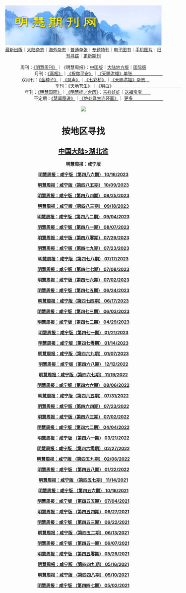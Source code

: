 <a id="user-content-1" class="anchor" aria-hidden="true" href="#1">
<a name="1" id="1" target="_blank"></a> <span id="1">
<a name="2" id="2" target="_blank"></a> <span id="2">
<a name="3" id="3" target="_blank"></a> <span id="3">
<a name="4" id="4" target="_blank"></a> <span id="4">
<a name="5" id="5" target="_blank"></a> <span id="5">
<a name="6" id="6" target="_blank"></a> <span id="6">
<a name="7" id="7" target="_blank"></a> <span id="7">
<a id="user-content-1" href="#1">
<div align="center">
<a target="_blank" href="https://github.com/19920513/djy/blob/master/gb/nsc413.md#1"><img src="https://github.com/pdf-edit/qikan/blob/master/mhqk.png?raw=true"></a><br>
<a href="https://github.com/pdf-edit/qikan/blob/master/display.aspx/category_id/8/page_1.md#1">最新出版</a>｜<a href="https://github.com/pdf-edit/qikan/blob/master/category.aspx/category/mainland/page_1.md#1">大陆杂志</a>｜<a href="https://github.com/pdf-edit/qikan/blob/master/category.aspx/category/overseas/page_1.md#1">海外杂志</a>｜<a href="https://github.com/pdf-edit/qikan/blob/master/display.aspx/category_id/4/guige_id/3/page_1.md#1">普通单张</a>｜<a href="https://github.com/pdf-edit/qikan/blob/master/category.aspx/category/zhuanti/page_1.md#1">专题特刊</a>｜<a href="https://github.com/pdf-edit/qikan/blob/master/display.aspx/category_id/6/meijie_id/2/page_1.md#1">电子图书</a>｜<a href="https://github.com/pdf-edit/qikan/blob/master/display.aspx/qikan_type_id/11075/page_1.md#1">手机图片</a>｜<a href="https://github.com/pdf-edit/qikan/blob/master/display.aspx/category_id/5/zhouqi_id/6/page_1.md#1">旧刊寻踪</a>｜<a href="https://github.com/pdf-edit/qikan/blob/master/UpdatedArticles.aspx/page_1.md#1">更新期刊</a>
<br>
<br>
周刊：<a href="https://github.com/pdf-edit/qikan/blob/master/display.aspx/qikan_type_id/5179/page_1.md#1">《明慧周刊》</a>｜《明慧周报》：<a href="https://github.com/pdf-edit/qikan/blob/master/display.aspx/qikan_type_id/5178/page_1.md#1">中国版</a>｜<a href="https://github.com/pdf-edit/qikan/blob/master/mainland.aspx/page_1.md#1">大陆地方版</a>｜<a href="https://github.com/pdf-edit/qikan/blob/master/display.aspx/qikan_type_id/5151/page_1.md#1">国际版</a><br>
月刊：<a href="https://github.com/pdf-edit/qikan/blob/master/display.aspx/qikan_type_id/5240/page_1.md#1">《真相》</a>｜<a href="https://github.com/pdf-edit/qikan/blob/master/display.aspx/qikan_type_id/11182/page_1.md#1">《祝你平安》</a>｜<a href="https://github.com/pdf-edit/qikan/blob/master/display.aspx/qikan_type_id/5360/keyword/E5/contain/true/page_1.md#1">《天赐洪福》单张　　　　　　　</a><br>
双月刊：<a href="https://github.com/pdf-edit/qikan/blob/master/display.aspx/qikan_type_id/7500/page_1.md#1">《金种子》</a>｜<a href="https://github.com/pdf-edit/qikan/blob/master/display.aspx/qikan_type_id/5638/page_1.md#1">《慧声》</a>｜<a href="https://github.com/pdf-edit/qikan/blob/master/display.aspx/qikan_type_id/7268/page_1.md#1">《七彩桥》</a>｜<a href="https://github.com/pdf-edit/qikan/blob/master/display.aspx/qikan_type_id/5360/keyword/E5/contain/false/page_1.md#1">《天赐洪福》杂志　</a> <br>
季刊：<a href="https://github.com/pdf-edit/qikan/blob/master/display.aspx/qikan_type_id/5139/page_1.md#1">《天地苍生》</a>｜<a href="https://github.com/pdf-edit/qikan/blob/master/display.aspx/qikan_type_id/5140/page_1.md#1">《明白》　　　　　　　　　　　　　　　　</a><br>
年刊：<a href="https://github.com/pdf-edit/qikan/blob/master/display.aspx/qikan_type_id/10922/page_1.md#1">《明慧国际》</a>｜<a href="https://github.com/pdf-edit/qikan/blob/master/display.aspx/category_id/6/meijie_id/3/page_1.md#1">《明慧挂／台历》</a>：<a href="https://github.com/pdf-edit/qikan/blob/master/display.aspx/category_id/6/meijie_id/3/keyword/E5/page_1.md#1">吉祥娃娃</a>｜<a href="https://github.com/pdf-edit/qikan/blob/master/display.aspx/category_id/6/meijie_id/3/keyword/E9/page_1.md#1">送福宝宝　　</a><br> 
不定期：<a href="https://github.com/pdf-edit/qikan/blob/master/display.aspx/qikan_type_id/11185/page_1.md#1">《慧闻图说》</a>｜<a href="https://github.com/pdf-edit/qikan/blob/master/display.aspx/qikan_type_id/11131/page_1.md#1">《绝处逢生连环画》</a>｜ <a href="https://github.com/pdf-edit/qikan/blob/master/display.aspx/category_id/6/meijie_id/3/keyword/other/page_1.md#1">更多　　　　　　　</a> <br>
<br>
<a target="_blank" href="https://github.com/19920513/djy/blob/master/gb/nsc413.md#1"><img src="https://raw.githubusercontent.com/19920513/www/master/t/lh600.jpg"></a><br>
<h1><strong>按地区寻找</strong></h1><p align="center"><h2><strong><a target="_blank" href="https://github.com/pdf-edit/qikan/blob/master/mainland.aspx/page_1.md">中国大陆</a><a target="_blank" href="https://github.com/pdf-edit/qikan/blob/master/mainland.aspx?category_id=7&location_id=18/page_1.md#1">>湖北省</a></strong></h2></p>
<p align="center"><strong>明慧周报：咸宁版</strong></p>
<p align="center"><strong><a target="_blank" href="https://gitlab.com/pdf-edit/pdfkit/-/raw/master/tests/pdf/210539.pdf">明慧周报：咸宁版（第四八六期）       10/16/2023</a></strong></p>
<p align="center"><strong><a target="_blank" href="https://gitlab.com/pdf-edit/pdfkit/-/raw/master/tests/pdf/210475.pdf">明慧周报：咸宁版（第四八五期）       10/09/2023</a></strong></p>
<p align="center"><strong><a target="_blank" href="https://gitlab.com/pdf-edit/pdfkit/-/raw/master/tests/pdf/210369.pdf">明慧周报：咸宁版（第四八四期）       09/25/2023</a></strong></p>
<p align="center"><strong><a target="_blank" href="https://gitlab.com/pdf-edit/pdfkit/-/raw/master/tests/pdf/210299.pdf">明慧周报：咸宁版（第四八三期）       09/18/2023</a></strong></p>
<p align="center"><strong><a target="_blank" href="https://gitlab.com/pdf-edit/pdfkit/-/raw/master/tests/pdf/210168.pdf">明慧周报：咸宁版（第四八二期）       09/04/2023</a></strong></p>
<p align="center"><strong><a target="_blank" href="https://gitlab.com/pdf-edit/pdfkit/-/raw/master/tests/pdf/209891.pdf">明慧周报：咸宁版（第四八一期）       08/07/2023</a></strong></p>
<p align="center"><strong><a target="_blank" href="https://gitlab.com/pdf-edit/pdfkit/-/raw/master/tests/pdf/209755.pdf">明慧周报：咸宁版（第四八零期）       07/29/2023</a></strong></p>
<p align="center"><strong><a target="_blank" href="https://gitlab.com/pdf-edit/pdfkit/-/raw/master/tests/pdf/209714.pdf">明慧周报：咸宁版（第四七九期）       07/23/2023</a></strong></p>
<p align="center"><strong><a target="_blank" href="https://gitlab.com/pdf-edit/pdfkit/-/raw/master/tests/pdf/209676.pdf">明慧周报：咸宁版（第四七八期）       07/17/2023</a></strong></p>
<p align="center"><strong><a target="_blank" href="https://gitlab.com/pdf-edit/pdfkit/-/raw/master/tests/pdf/209579.pdf">明慧周报：咸宁版（第四七七期）       07/08/2023</a></strong></p>
<p align="center"><strong><a target="_blank" href="https://gitlab.com/pdf-edit/pdfkit/-/raw/master/tests/pdf/209527.pdf">明慧周报：咸宁版（第四七六期）       07/02/2023</a></strong></p>
<p align="center"><strong><a target="_blank" href="https://gitlab.com/pdf-edit/pdfkit/-/raw/master/tests/pdf/209458.pdf">明慧周报：咸宁版（第四七五期）       06/24/2023</a></strong></p>
<p align="center"><strong><a target="_blank" href="https://gitlab.com/pdf-edit/pdfkit/-/raw/master/tests/pdf/209400.pdf">明慧周报：咸宁版（第四七四期）       06/17/2023</a></strong></p>
<p align="center"><strong><a target="_blank" href="https://gitlab.com/pdf-edit/pdfkit/-/raw/master/tests/pdf/209245.pdf">明慧周报：咸宁版（第四七三期）       06/03/2023</a></strong></p>
<p align="center"><strong><a target="_blank" href="https://gitlab.com/pdf-edit/pdfkit/-/raw/master/tests/pdf/208929.pdf">明慧周报：咸宁版（第四七二期）       04/29/2023</a></strong></p>
<p align="center"><strong><a target="_blank" href="https://gitlab.com/pdf-edit/pdfkit/-/raw/master/tests/pdf/208008.pdf">明慧周报：咸宁版（第四七一期）       01/21/2023</a></strong></p>
<p align="center"><strong><a target="_blank" href="https://gitlab.com/pdf-edit/pdfkit/-/raw/master/tests/pdf/207943.pdf">明慧周报：咸宁版（第四七零期）       01/14/2023</a></strong></p>
<p align="center"><strong><a target="_blank" href="https://gitlab.com/pdf-edit/pdfkit/-/raw/master/tests/pdf/207888.pdf">明慧周报：咸宁版（第四六九期）       01/07/2023</a></strong></p>
<p align="center"><strong><a target="_blank" href="https://gitlab.com/pdf-edit/pdfkit/-/raw/master/tests/pdf/207689.pdf">明慧周报：咸宁版（第四六八期）       12/12/2022</a></strong></p>
<p align="center"><strong><a target="_blank" href="https://gitlab.com/pdf-edit/pdfkit/-/raw/master/tests/pdf/207409.pdf">明慧周报：咸宁版（第四六七期）       11/19/2022</a></strong></p>
<p align="center"><strong><a target="_blank" href="https://gitlab.com/pdf-edit/pdfkit/-/raw/master/tests/pdf/206537.pdf">明慧周报：咸宁版（第四六六期）       08/06/2022</a></strong></p>
<p align="center"><strong><a target="_blank" href="https://gitlab.com/pdf-edit/pdfkit/-/raw/master/tests/pdf/206503.pdf">明慧周报：咸宁版（第四六五期）       07/31/2022</a></strong></p>
<p align="center"><strong><a target="_blank" href="https://gitlab.com/pdf-edit/pdfkit/-/raw/master/tests/pdf/206415.pdf">明慧周报：咸宁版（第四六四期）       07/23/2022</a></strong></p>
<p align="center"><strong><a target="_blank" href="https://gitlab.com/pdf-edit/pdfkit/-/raw/master/tests/pdf/206252.pdf">明慧周报：咸宁版（第四六三期）       07/02/2022</a></strong></p>
<p align="center"><strong><a target="_blank" href="https://gitlab.com/pdf-edit/pdfkit/-/raw/master/tests/pdf/205633.pdf">明慧周报：咸宁版（第四六二期）       04/04/2022</a></strong></p>
<p align="center"><strong><a target="_blank" href="https://gitlab.com/pdf-edit/pdfkit/-/raw/master/tests/pdf/205512.pdf">明慧周报：咸宁版  （第四六一期）       03/21/2022</a></strong></p>
<p align="center"><strong><a target="_blank" href="https://gitlab.com/pdf-edit/pdfkit/-/raw/master/tests/pdf/205329.pdf">明慧周报：咸宁版  （第四六零期）       02/27/2022</a></strong></p>
<p align="center"><strong><a target="_blank" href="https://gitlab.com/pdf-edit/pdfkit/-/raw/master/tests/pdf/205182.pdf">明慧周报：咸宁版  （第四五九期）       02/06/2022</a></strong></p>
<p align="center"><strong><a target="_blank" href="https://gitlab.com/pdf-edit/pdfkit/-/raw/master/tests/pdf/205059.pdf">明慧周报：咸宁版  （第四五八期）       01/22/2022</a></strong></p>
<p align="center"><strong><a target="_blank" href="https://gitlab.com/pdf-edit/pdfkit/-/raw/master/tests/pdf/204535.pdf">明慧周报：咸宁版  （第四五七期）       11/14/2021</a></strong></p>
<p align="center"><strong><a target="_blank" href="https://gitlab.com/pdf-edit/pdfkit/-/raw/master/tests/pdf/204304.pdf">明慧周报：咸宁版  （第四五六期）       10/16/2021</a></strong></p>
<p align="center"><strong><a target="_blank" href="https://gitlab.com/pdf-edit/pdfkit/-/raw/master/tests/pdf/203542.pdf">明慧周报：咸宁版  （第四五五期）       07/04/2021</a></strong></p>
<p align="center"><strong><a target="_blank" href="https://gitlab.com/pdf-edit/pdfkit/-/raw/master/tests/pdf/203445.pdf">明慧周报：咸宁版  （第四五四期）       06/27/2021</a></strong></p>
<p align="center"><strong><a target="_blank" href="https://gitlab.com/pdf-edit/pdfkit/-/raw/master/tests/pdf/203383.pdf">明慧周报：咸宁版  （第四五三期）       06/22/2021</a></strong></p>
<p align="center"><strong><a target="_blank" href="https://gitlab.com/pdf-edit/pdfkit/-/raw/master/tests/pdf/203239.pdf">明慧周报：咸宁版  （第四五二期）       06/13/2021</a></strong></p>
<p align="center"><strong><a target="_blank" href="https://gitlab.com/pdf-edit/pdfkit/-/raw/master/tests/pdf/203150.pdf">明慧周报：咸宁版  （第四五一期）       06/07/2021</a></strong></p>
<p align="center"><strong><a target="_blank" href="https://gitlab.com/pdf-edit/pdfkit/-/raw/master/tests/pdf/203004.pdf">明慧周报：咸宁版  （第四五零期）       05/29/2021</a></strong></p>
<p align="center"><strong><a target="_blank" href="https://gitlab.com/pdf-edit/pdfkit/-/raw/master/tests/pdf/202839.pdf">明慧周报：咸宁版  （第四四九期）       05/16/2021</a></strong></p>
<p align="center"><strong><a target="_blank" href="https://gitlab.com/pdf-edit/pdfkit/-/raw/master/tests/pdf/202764.pdf">明慧周报：咸宁版  （第四四八期）       05/10/2021</a></strong></p>
<p align="center"><strong><a target="_blank" href="https://gitlab.com/pdf-edit/pdfkit/-/raw/master/tests/pdf/202669.pdf">明慧周报：咸宁版  （第四四七期）       05/02/2021</a></strong></p>

